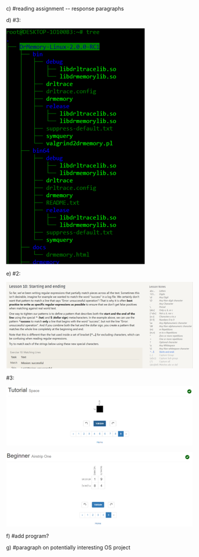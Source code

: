 c) #reading assignment -- response paragraphs

d) #3:


![Screenshot](https://github.com/drochecsp2017/CSCI4966/blob/master/images/CSCI4966%20--%20lab1-d3.PNG)

e) #2:

![Screenshot](images/CSCI4966--lab1-e2.PNG)

#3:

![Screenshot](https://github.com/drochecsp2017/CSCI4966/blob/master/images/CSCI4966--lab1-e3-1.PNG)


![Screenshot](https://github.com/drochecsp2017/CSCI4966/blob/master/images/CSCI4966--lab1-e3-2.PNG)

f) #add program? 

g) #paragraph on potentially interesting OS project
